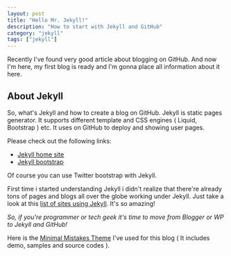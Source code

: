 ```yaml
---
layout: post
title: "Hello Mr. Jekyll!"
description: "How to start with Jekyll and GitHub"
category: "jekyll"
tags: ["jekyll"]
---
```


Recently I've found very good article about blogging on GitHub. And now I'm here, my first blog is ready and I'm gonna place all information about it here.

## About Jekyll

So, what's Jekyll and how to create a blog on GitHub.
Jekyll is static pages generator. It supports different template and CSS engines ( Liquid, Bootstrap ) etc. It uses on GitHub to deploy and showing user pages.

Please check out the following links:

* [Jekyll home site](http://jekyllrb.com)
* [Jekyll bootstrap](http://jekyllbootstrap.com)

Of course you can use Twitter bootstrap with Jekyll.


First time i started understanding Jekyll i didn't realize that there're already tons of pages and blogs all over the globe working under Jekyll. Just take a look at this [list of sites using Jekyll](https://github.com/mojombo/jekyll/wiki/Sites).
It's so amazing!

*So, if you're programmer or tech geek it's time to move from Blogger or  WP to Jekyll and GitHub!*


Here is the [Minimal Mistakes Theme](http://http://mmistakes.github.io/minimal-mistakes)  I've used for this blog ( It includes demo, samples and source codes ).

